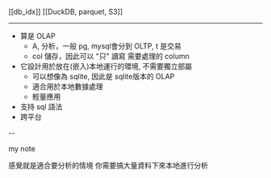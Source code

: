 [[db_idx]]
[[DuckDB, parquet, S3]]

---

- 算是 OLAP
	- A, 分析，一般 pg, mysql會分到 OLTP, t 是交易
	- col 儲存，因此可以 "只" 讀寫 需要處理的 column
- 它設計用於放在(嵌入)本地運行的環境, 不需要獨立部屬
	- 可以想像為 sqlite, 因此是 sqlite版本的 OLAP
	- 適合用於本地數據處理
	- 輕量應用
- 支持 sql 語法
- 跨平台


--

my note

感覺就是適合要分析的情境
你需要搞大量資料下來本地進行分析

  
